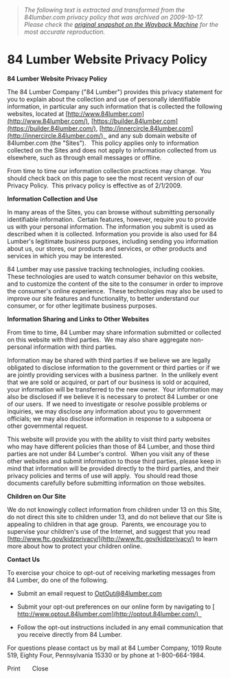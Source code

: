 > *The following text is extracted and transformed from the 84lumber.com privacy policy that was archived on 2009-10-17. Please check the [original snapshot on the Wayback Machine](https://web.archive.org/web/20091017133343id_/http%3A//www.optout.84lumber.com/PrivacyPolicy.htm) for the most accurate reproduction.*

# 84 Lumber Website Privacy Policy

**84 Lumber Website Privacy Policy**

The 84 Lumber Company ("84 Lumber") provides this privacy statement for you to explain about the collection and use of personally identifiable information, in particular any such information that is collected the following websites, located at [http://www.84lumber.com](http://www.84lumber.com/), [https://builder.84lumber.com](https://builder.84lumber.com/), [http://innercircle.84lumber.com](http://innercircle.84lumber.com/),  and any sub domain website of 84lumber.com (the "Sites").   This policy applies only to information collected on the Sites and does not apply to information collected from us elsewhere, such as through email messages or offline. 

From time to time our information collection practices may change.  You should check back on this page to see the most recent version of our Privacy Policy.  This privacy policy is effective as of 2/1/2009.

**Information Collection and Use**

In many areas of the Sites, you can browse without submitting personally identifiable information.  Certain features, however, require you to provide us with your personal information. The information you submit is used as described when it is collected. Information you provide is also used for 84 Lumber's legitimate business purposes, including sending you information about us, our stores, our products and services, or other products and services in which you may be interested. 

84 Lumber may use passive tracking technologies, including cookies. These technologies are used to watch consumer behavior on this website, and to customize the content of the site to the consumer in order to improve the consumer's online experience.  These technologies may also be used to improve our site features and functionality, to better understand our consumer, or for other legitimate business purposes.

**Information Sharing and Links to Other Websites**

From time to time, 84 Lumber may share information submitted or collected on this website with third parties.  We may also share aggregate non-personal information with third parties.

Information may be shared with third parties if we believe we are legally obligated to disclose information to the government or third parties or if we are jointly providing services with a business partner.  In the unlikely event that we are sold or acquired, or part of our business is sold or acquired, your information will be transferred to the new owner.  Your information may also be disclosed if we believe it is necessary to protect 84 Lumber or one of our users.  If we need to investigate or resolve possible problems or inquiries, we may disclose any information about you to government officials; we may also disclose information in response to a subpoena or other governmental request.

This website will provide you with the ability to visit third party websites who may have different policies than those of 84 Lumber, and those third parties are not under 84 Lumber's control.  When you visit any of these other websites and submit information to those third parties, please keep in mind that information will be provided directly to the third parties, and their privacy policies and terms of use will apply.  You should read those documents carefully before submitting information on those websites.

**Children on Our Site**

We do not knowingly collect information from children under 13 on this Site, do not direct this site to children under 13, and do not believe that our Site is appealing to children in that age group.  Parents, we encourage you to supervise your children's use of the Internet, and suggest that you read [http://www.ftc.gov/kidzprivacy/](http://www.ftc.gov/kidzprivacy/) to learn more about how to protect your children online.

**Contact Us**

To exercise your choice to opt-out of receiving marketing messages from 84 Lumber, do one of the following.

  * Submit an email request to [ OptOut@84lumber.com](mailto:OptOut@84lumber.com) 

  * Submit your opt-out preferences on our online form by navigating to [ http://www.optout.84lumber.com](http://optout.84lumber.com/)  

  * Follow the opt-out instructions included in any email communication that you receive directly from 84 Lumber. 




For questions please contact us by mail at 84 Lumber Company, 1019 Route 519, Eighty Four, Pennsylvania 15330 or by phone at 1-800-664-1984.

Print       Close
